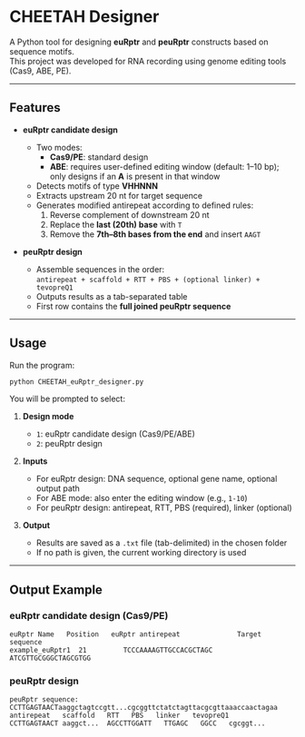 # CHEETAH Designer

A Python tool for designing **euRptr** and **peuRptr** constructs based on sequence motifs.  
This project was developed for RNA recording using genome editing tools (Cas9, ABE, PE).

---

## Features
- **euRptr candidate design**
  - Two modes:
    - **Cas9/PE**: standard design
    - **ABE**: requires user-defined editing window (default: 1–10 bp); only designs if an **A** is present in that window
  - Detects motifs of type **VHHNNN**
  - Extracts upstream 20 nt for target sequence
  - Generates modified antirepeat according to defined rules:
    1. Reverse complement of downstream 20 nt
    2. Replace the **last (20th) base** with `T`
    3. Remove the **7th–8th bases from the end** and insert `AAGT`

- **peuRptr design**
  - Assemble sequences in the order:  
    `antirepeat + scaffold + RTT + PBS + (optional linker) + tevopreQ1`
  - Outputs results as a tab-separated table
  - First row contains the **full joined peuRptr sequence**

---

## Usage
Run the program:
```bash
python CHEETAH_euRptr_designer.py
```

You will be prompted to select:
1. **Design mode**  
   - `1`: euRptr candidate design (Cas9/PE/ABE)  
   - `2`: peuRptr design  

2. **Inputs**  
   - For euRptr design: DNA sequence, optional gene name, optional output path  
   - For ABE mode: also enter the editing window (e.g., `1-10`)  
   - For peuRptr design: antirepeat, RTT, PBS (required), linker (optional)

3. **Output**  
   - Results are saved as a `.txt` file (tab-delimited) in the chosen folder  
   - If no path is given, the current working directory is used

---

## Output Example

### euRptr candidate design (Cas9/PE)
```
euRptr Name   Position   euRptr antirepeat              Target sequence
example_euRptr1  21         TCCCAAAAGTTGCCACGCTAGC        ATCGTTGCGGGCTAGCGTGG
```

### peuRptr design
```
peuRptr sequence:   CCTTGAGTAACTaaggctagtccgtt...cgcggttctatctagttacgcgttaaaccaactagaa
antirepeat   scaffold   RTT   PBS   linker   tevopreQ1
CCTTGAGTAACT aaggct...  AGCCTTGGATT   TTGAGC   GGCC   cgcggt...
```
